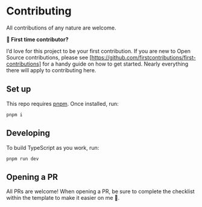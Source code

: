 # Contributing

All contributions of any nature are welcome.

**💁 First time contributor?**

I’d love for this project to be your first contribution. If you are new to Open Source contributions, please see [https://github.com/firstcontributions/first-contributions] for a handy guide on how to get started. Nearly everything there will apply to
contributing here.

## Set up

This repo requires [pnpm]. Once installed, run:

```
pnpm i
```

## Developing

To build TypeScript as you work, run:

```
pnpm run dev
```

## Opening a PR

All PRs are welcome! When opening a PR, be sure to complete the checklist within the template to make it easier on me 🙂.

[pnpm]: https://pnpm.io/
